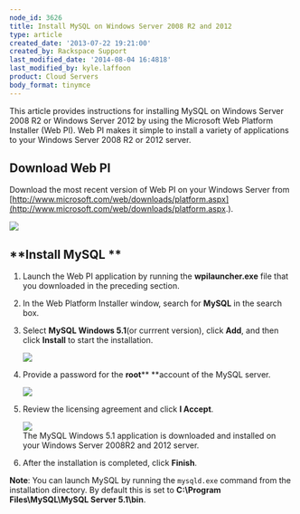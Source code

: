 ```yaml
---
node_id: 3626
title: Install MySQL on Windows Server 2008 R2 and 2012
type: article
created_date: '2013-07-22 19:21:00'
created_by: Rackspace Support
last_modified_date: '2014-08-04 16:4818'
last_modified_by: kyle.laffoon
product: Cloud Servers
body_format: tinymce
---
```


This article provides instructions for installing MySQL on Windows
Server 2008 R2 or Windows Server 2012 by using the Microsoft Web
Platform Installer (Web PI). Web PI makes it simple to install a variety
of applications to your Windows Server 2008 R2 or 2012 server. 

**Download Web PI**
-------------------

Download  the most recent version of Web PI on your Windows Server from
[http://www.microsoft.com/web/downloads/platform.aspx](http://www.microsoft.com/web/downloads/platform.aspx.).

![](/knowledge_center/sites/default/files/field/image/pi_download.png)

**Install MySQL **
------------------

1.  Launch the Web PI application by running the **wpilauncher.exe**
    file that you downloaded in the preceding  section.
2.  In the Web Platform Installer window, search for **MySQL** in the
    search box.
3.  Select **MySQL Windows 5.1**(or currrent version), click **Add**,
    and then click **Install** to start the installation. <br>

    ![](/knowledge_center/sites/default/files/field/image/install.png)

4.  Provide a password for the **root**** **account of the MySQL server.

    ![](/knowledge_center/sites/default/files/field/image/password.png)

5.  Review the licensing agreement and click **I Accept**.

    ![](/knowledge_center/sites/default/files/field/image/license.png)<br>
    The MySQL Windows 5.1 application is downloaded and installed on
    your Windows Server 2008R2 and 2012 server.

6.  After the installation is completed, click **Finish**.

**Note**: You can launch MySQL by running the `mysqld.exe` command from
the installation directory. By default this is set to **C:\\Program
Files\\MySQL\\MySQL Server 5.1\\bin**.

